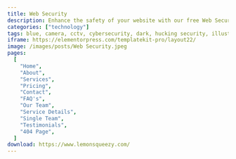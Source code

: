 ```yaml
---
title: Web Security
description: Enhance the safety of your website with our free Web Security Elementor Template Kit. Simplify the process of building a secure and professional-looking website with a collection of pre-designed templates tailored specifically for web security businesses. With Elementor's user-friendly interface, customizing your site has never been easier. Protect your online presence and instill confidence in your visitors with this comprehensive Template Kit. Stay one step ahead of potential threats while showcasing your expertise in the field. Take advantage of this free and powerful resource to fortify your web security business today.
categories: ["technology"]
tags: blue, camera, cctv, cybersecurity, dark, hucking security, illustrations, safeguard, safety, security company, solutions, surveillance, technology, web protection
iframe: https://elementorpress.com/templatekit-pro/layout22/
image: /images/posts/Web Security.jpeg
pages:
  [
    "Home",
    "About",
    "Services",
    "Pricing",
    "Contact",
    "FAQ's",
    "Our Team",
    "Service Details",
    "Single Team",
    "Testimonials",
    "404 Page",
  ]
download: https://www.lemonsqueezy.com/
---
```

